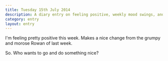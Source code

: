 ```yaml
---
title: Tuesday 15th July 2014
description: A diary entry on feeling positive, weekly mood swings, and beating up past Rowan
category: entry
layout: entry
---
```


I'm feeling pretty positive this week. Makes a nice change from the grumpy and morose Rowan of last week.

So. Who wants to go and do something nice?
